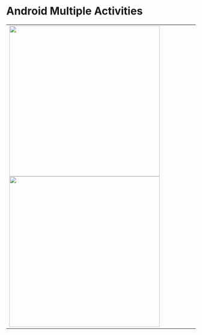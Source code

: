 # Android Multiple Activities

<table>
  <tr>
    <td>
<img src= "https://github.com/mertkolgu/android-multiple-activities/blob/master/app/src/main/res/screenshots/Screenshot_1573554535.png" width = 400>
<img src= "https://github.com/mertkolgu/android-multiple-activities/blob/master/app/src/main/res/screenshots/Screenshot_1573554538.png" width = 400>
    </td>
   </tr>
</table>

